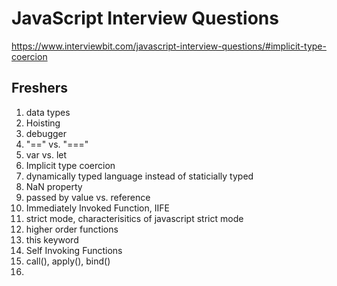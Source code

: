 # JavaScript Interview Questions
https://www.interviewbit.com/javascript-interview-questions/#implicit-type-coercion

## Freshers
1. data types
2. Hoisting
3. debugger
4. "==" vs. "==="
5. var vs. let
6. Implicit type coercion
7. dynamically typed language instead of staticially typed
8. NaN property
9. passed by value vs. reference
10. Immediately Invoked Function, IIFE
11. strict mode, characterisitics of javascript strict mode
12. higher order functions
13. this keyword
14. Self Invoking Functions
15. call(), apply(), bind()
16. 
